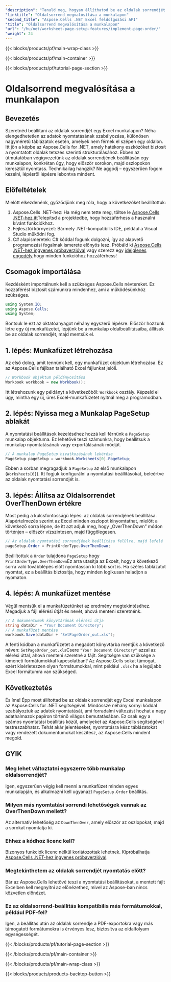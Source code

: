 ```yaml
---
"description": "Tanuld meg, hogyan állíthatod be az oldalak sorrendjét egy Excel-munkafüzetben az Aspose.Cells for .NET használatával egy egyszerű, lépésről lépésre szóló útmutatóban. Tökéletes kezdőknek és haladóknak."
"linktitle": "Oldalsorrend megvalósítása a munkalapon"
"second_title": "Aspose.Cells .NET Excel feldolgozási API"
"title": "Oldalsorrend megvalósítása a munkalapon"
"url": "/hu/net/worksheet-page-setup-features/implement-page-order/"
"weight": 24
---
```


{{< blocks/products/pf/main-wrap-class >}}

{{< blocks/products/pf/main-container >}}

{{< blocks/products/pf/tutorial-page-section >}}

# Oldalsorrend megvalósítása a munkalapon

## Bevezetés
Szeretnéd beállítani az oldalak sorrendjét egy Excel munkalapon? Néha elengedhetetlen az adatok nyomtatásának szabályozása, különösen nagyméretű táblázatok esetén, amelyek nem férnek el szépen egy oldalon. Itt jön a képbe az Aspose.Cells for .NET, amely hatékony eszközöket biztosít a nyomtatott oldalak tetszés szerinti strukturálásához. Ebben az útmutatóban végigvezetünk az oldalak sorrendjének beállításán egy munkalapon, konkrétan úgy, hogy először sorokon, majd oszlopokon keresztül nyomtass. Technikailag hangzik? Ne aggódj – egyszerűen fogom kezelni, lépésről lépésre lebontva mindent.
## Előfeltételek
Mielőtt elkezdenénk, győződjünk meg róla, hogy a következőket beállítottuk:
1. Aspose.Cells .NET-hez: Ha még nem tette meg, töltse le [Aspose.Cells .NET-hez itt](https://releases.aspose.com/cells/net/)Telepítsd a projektedbe, hogy hozzáférhess a használni kívánt funkciókhoz.
2. Fejlesztői környezet: Bármely .NET-kompatibilis IDE, például a Visual Studio működni fog.
3. C# alapismeretek: C# kóddal fogunk dolgozni, így az alapvető programozási fogalmak ismerete előnyös lesz.
Próbáld ki [Aspose.Cells .NET-hez ingyenes próbaverzióval](https://releases.aspose.com/) vagy szerezz egy [ideiglenes engedély](https://purchase.aspose.com/temporary-license/) hogy minden funkcióhoz hozzáférhess!
## Csomagok importálása
Kezdésként importálnunk kell a szükséges Aspose.Cells névtereket. Ez hozzáférést biztosít számunkra mindenhez, ami a működésünkhöz szükséges.
```csharp
using System.IO;
using Aspose.Cells;
using System;
```
Bontsuk le ezt az oktatóanyagot néhány egyszerű lépésre. Először hozzunk létre egy új munkafüzetet, lépjünk be a munkalap oldalbeállításaiba, állítsuk be az oldalak sorrendjét, majd mentsük el. 
## 1. lépés: Munkafüzet létrehozása
Az első dolog, amit tennünk kell, egy munkafüzet objektum létrehozása. Ez az Aspose.Cells fájlban található Excel fájlunkat jelöli.
```csharp
// Workbook objektum példányosítása
Workbook workbook = new Workbook();
```
Itt létrehozunk egy példányt a következőből: `Workbook` osztály. Képzeld el úgy, mintha egy új, üres Excel-munkafüzetet nyitnál meg a programodban.
## 2. lépés: Nyissa meg a Munkalap PageSetup ablakát
A nyomtatási beállítások kezeléséhez hozzá kell férnünk a `PageSetup` munkalap objektuma. Ez lehetővé teszi számunkra, hogy beállítsuk a munkalap nyomtatásának vagy exportálásának módját.
```csharp
// A munkalap PageSetup hivatkozásának lekérése
PageSetup pageSetup = workbook.Worksheets[0].PageSetup;
```
Ebben a sorban megragadjuk a `PageSetup` az első munkalapon (`Worksheets[0]`). Itt fogjuk konfigurálni a nyomtatási beállításokat, beleértve az oldalak nyomtatási sorrendjét is.
## 3. lépés: Állítsa az Oldalsorrendet OverThenDown értékre
Most pedig a kulcsfontosságú lépés: az oldalak sorrendjének beállítása. Alapértelmezés szerint az Excel minden oszlopot kinyomtathat, mielőtt a következő sorra lépne, de itt azt adjuk meg, hogy „OverThenDown” módon történjen – először vízszintesen, majd függőlegesen.
```csharp
// Az oldalak nyomtatási sorrendjének beállítása felülre, majd lefelé
pageSetup.Order = PrintOrderType.OverThenDown;
```
Beállítottuk a `Order` tulajdona `PageSetup` hogy `PrintOrderType.OverThenDown`Ez arra utasítja az Excelt, hogy a következő sorra való továbblépés előtt nyomtasson ki több sort is. Ha széles táblázatot nyomtat, ez a beállítás biztosítja, hogy minden logikusan haladjon a nyomaton.
## 4. lépés: A munkafüzet mentése
Végül mentsük el a munkafüzetünket az eredmény megtekintéséhez. Megadjuk a fájl elérési útját és nevét, ahová menteni szeretnénk.
```csharp
// A dokumentumok könyvtárának elérési útja
string dataDir = "Your Document Directory";
// A munkafüzet mentése
workbook.Save(dataDir + "SetPageOrder_out.xls");
```
A fenti kódban a munkafüzetet a megadott könyvtárba mentjük a következő néven: `SetPageOrder_out.xls`Csere `"Your Document Directory"` azzal az elérési úttal, ahová menteni szeretné a fájlt.
Segítségre van szüksége a kimeneti formátumokkal kapcsolatban? Az Aspose.Cells sokat támogat, ezért kísérletezzen olyan formátumokkal, mint például `.xlsx` ha a legújabb Excel formátumra van szükséged.
## Következtetés
És íme! Épp most állítottad be az oldalak sorrendjét egy Excel munkalapon az Aspose.Cells for .NET segítségével. Mindössze néhány sornyi kóddal szabályoztuk az adatok nyomtatását, ami forradalmi változást hozhat a nagy adathalmazok papíron történő világos bemutatásában. Ez csak egy a számos nyomtatási beállítás közül, amelyeket az Aspose.Cells segítségével testreszabhatsz. Tehát akár jelentéseket, nyomtatásra kész táblázatokat vagy rendezett dokumentumokat készítesz, az Aspose.Cells mindent megold.
## GYIK
### Meg lehet változtatni egyszerre több munkalap oldalsorrendjét?
Igen, egyszerűen végig kell menni a munkafüzet minden egyes munkalapján, és alkalmazni kell ugyanazt `PageSetup.Order` beállítás.
### Milyen más nyomtatási sorrendi lehetőségek vannak az OverThenDown mellett?
Az alternatív lehetőség az `DownThenOver`, amely először az oszlopokat, majd a sorokat nyomtatja ki.
### Ehhez a kódhoz licenc kell?
Bizonyos funkciók licenc nélkül korlátozottak lehetnek. Kipróbálhatja [Aspose.Cells .NET-hez ingyenes próbaverzióval](https://releases.aspose.com/).
### Megtekinthetem az oldalak sorrendjét nyomtatás előtt?
Bár az Aspose.Cells lehetővé teszi a nyomtatási beállításokat, a mentett fájlt Excelben kell megnyitni az előnézethez, mivel az Aspose-ban nincs közvetlen előnézet.
### Ez az oldalsorrend-beállítás kompatibilis más formátumokkal, például PDF-fel?
Igen, a beállítás után az oldalak sorrendje a PDF-exportokra vagy más támogatott formátumokra is érvényes lesz, biztosítva az oldalfolyam egységességét.


{{< /blocks/products/pf/tutorial-page-section >}}

{{< /blocks/products/pf/main-container >}}

{{< /blocks/products/pf/main-wrap-class >}}

{{< blocks/products/products-backtop-button >}}